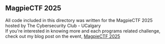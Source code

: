 ## MagpieCTF 2025

All code included in this directory was written for the MagpieCTF 2025 hosted by The Cybersecurity Club - UCalgary <br>
If you're interested in knowing more and each programs related challenge, check out my blog post on the event, <a href=https://my-cybersec-journey.hashnode.dev/magpiectf-2025>MagpieCTF 2025</a>
